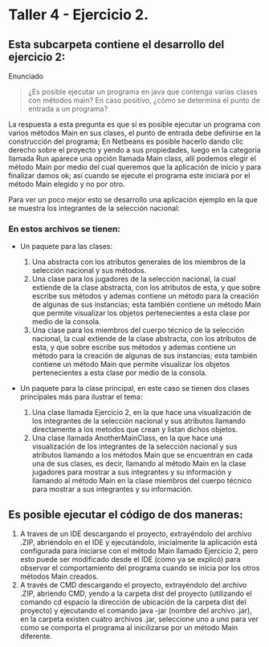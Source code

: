 # Taller 4 - Ejercicio 2.
## Esta subcarpeta contiene el desarrollo del ejercicio 2:
Enunciado
> ¿Es posible ejecutar un programa en java que contenga varias clases con métodos main? En caso positivo, ¿cómo se determina el punto de entrada a un programa?

La respuesta a esta pregunta es que sí es posible ejecutar un programa con varios métodos Main en sus clases, el punto de entrada debe definirse en la construcción del programa; En Netbeans es posible hacerlo dando clic derecho sobre el proyecto y yendo a sus propiedades, luego en la categoria llamada Run aparece una opción llamada Main class, allí podemos elegir el método Main por medio del cual queremos que la aplicación de inicio y para finalizar damos ok; así cuando se ejecute el programa este iniciará por el método Main elegido y no por otro.

Para ver un poco mejor esto se desarrollo una aplicación ejemplo en la que se muestra los integrantes de la selección nacional:

### En estos archivos se tienen:

* Un paquete para las clases:
  1. Una abstracta con los atributos generales de los miembros de la selección nacional y sus métodos.
  2. Una clase para los jugadores de la selección nacional, la cual extiende de la clase abstracta, con los atributos de esta, y que sobre escribe sus métodos y ademas contiene un método para la creación de algunas de sus instancias; esta también contiene un método Main que permite visualizar los objetos pertenecientes a esta clase por medio de la consola.
  3. Una clase para los miembros del cuerpo técnico de la selección nacional, la cual extiende de la clase abstracta, con los atributos de esta, y que sobre escribe sus métodos y ademas contiene un método para la creación de algunas de sus instancias; esta también contiene un método Main que permite visualizar los objetos pertenecientes a esta clase por medio de la consola.

* Un paquete para la clase principal, en este caso se tienen dos clases principales más para ilustrar el tema:
  1. Una clase llamada Ejercicio 2, en la que hace una visualización de los integrantes de la selección nacional y sus atributos llamando directamente a los metodos que crean y listan dichos objetos.
  2. Una clase llamada AnotherMainClass, en la que hace una visualización de los integrantes de la selección nacional y sus atributos llamando a los métodos Main que se encuentran en cada una de sus clases, es decir, llamando al método Main en la clase jugadores para mostrar a sus integrantes y su información y llamando al método Main en la clase miembros del cuerpo técnico para mostrar a sus integrantes y su información.

## Es posible ejecutar el código de dos maneras:
1. A traves de un IDE descargando el proyecto, extrayéndolo del archivo .ZIP, abriéndolo en el IDE y ejecutándolo, inicialmente la aplicación está configurada para iniciarse con el método Main llamado Ejercicio 2, pero esto puede ser modificado desde el IDE (como ya se explicó) para observar el comportamiento del programa cuando se inicia por los otros métodos Main creados.
2. A través de CMD descargando el proyecto, extrayéndolo del archivo .ZIP, abriendo CMD, yendo a la carpeta dist del proyecto (utilizando el comando cd espacio la dirección de ubicación de la carpeta dist del proyecto) y ejecutando el comando java -jar (nombre del archivo .jar), en la carpeta existen cuatro archivos .jar, seleccione uno a uno para ver como se comporta el programa al inicilizarse por un método Main diferente.
